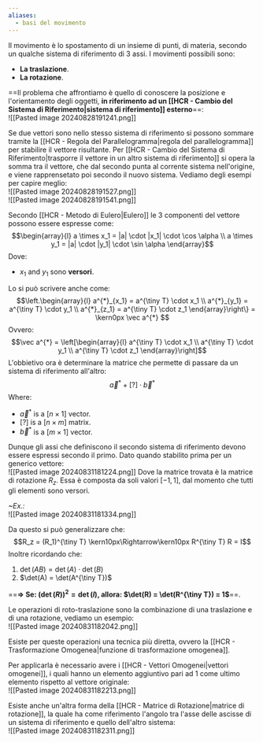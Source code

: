 ```yaml
---
aliases:
  - basi del movimento
---
```

Il movimento è lo spostamento di un insieme di punti, di materia, secondo un qualche sistema di riferimento di 3 assi.
I movimenti possibili sono:
- **La traslazione**.
- **La rotazione**.

==Il problema che affrontiamo è quello di conoscere la posizione e l'orientamento degli oggetti, **in riferimento ad un [[HCR - Cambio del Sistema di Riferimento|sistema di riferimento]] esterno**==:<br>![[Pasted image 20240828191241.png]]

Se due vettori sono nello stesso sistema di riferimento si possono sommare tramite la [[HCR - Regola del Parallelogramma|regola del parallelogramma]] per stabilire il vettore risultante.
Per [[HCR - Cambio del Sistema di Riferimento|trasporre il vettore in un altro sistema di riferimento]] si opera la somma tra il vettore, che dal secondo punta al corrente sistema nell'origine, e viene rapprensetato poi secondo il nuovo sistema.
Vediamo degli esempi per capire meglio:<br>![[Pasted image 20240828191527.png]]<br>![[Pasted image 20240828191541.png]]

Secondo [[HCR - Metodo di Eulero|Eulero]] le 3 componenti del vettore possono essere espresse come:$$\begin{array}{l}       a \times x_1 = |a| \cdot |x_1| \cdot \cos \alpha \\ a \times y_1 = |a| \cdot |y_1| \cdot \sin \alpha \end{array}$$Dove:
- $x_1$ and $y_1$ sono **versori**.

Lo si può scrivere anche come:$$\left.\begin{array}{l} a^{*}_{x_1} = a^{\tiny T} \cdot x_1 \\ a^{*}_{y_1} = a^{\tiny T} \cdot y_1 \\ a^{*}_{z_1} = a^{\tiny T} \cdot z_1 \end{array}\right\} = \kern0px \vec a^{*} $$Ovvero:$$\vec a^{*} = \left[\begin{array}{l} a^{\tiny T} \cdot x_1 \\ a^{\tiny T} \cdot y_1 \\ a^{\tiny T} \cdot z_1 \end{array}\right]$$
L'obbietivo ora è determinare la matrice che permette di passare da un sistema di riferimento all'altro:$$\vec a^{*} + \left[?\right]\cdot \vec b^{*}$$Where:
- $\vec a^{*}$ is a $\left[n\times 1\right]$ vector.
- $\left[?\right]$ is a $\left[n\times m\right]$ matrix.
- $\vec b^{*}$ is a $\left[m\times 1\right]$ vector.

Dunque gli assi che definiscono il secondo sistema di riferimento devono essere espressi secondo il primo.
Dato quando stabilito prima per un generico vettore:<br>![[Pasted image 20240831181224.png]]
Dove la matrice trovata è la matrice di rotazione $R_z$. Essa è composta da soli valori $[-1, 1]$, dal momento che tutti gli elementi sono versori.

*~Ex.:*<br>![[Pasted image 20240831181334.png]]

Da questo si può generalizzare che:$$R_z = (R_1)^{\tiny T} \kern10px\Rightarrow\kern10px R^{\tiny T} R = I$$
Inoltre ricordando che:
1. $\det(AB) = \det(A) \cdot \det(B)$
2. $\det(A) = \det(A^{\tiny T})$

==**⇒ Se: $\left(\det(R)\right)^2 = \det(I)$, allora: $\det(R) = \det(R^{\tiny T}) = 1$**==.

Le operazioni di roto-traslazione sono la combinazione di una traslazione e di una rotazione, vediamo un esempio:<br>![[Pasted image 20240831182042.png]]

Esiste per queste operazioni una tecnica più diretta, ovvero la [[HCR - Trasformazione Omogenea|funzione di trasformazione omogenea]].

Per applicarla è necessario avere i [[HCR - Vettori Omogenei|vettori omogenei]], i quali hanno un elemento aggiuntivo pari ad $1$ come ultimo elemento rispetto al vettore originale:<br>![[Pasted image 20240831182213.png]]

Esiste anche un'altra forma della [[HCR - Matrice di Rotazione|matrice di rotazione]], la quale ha come riferimento l'angolo tra l'asse delle ascisse di un sistema di riferimento e quello dell'altro sistema:<br>![[Pasted image 20240831182311.png]]
